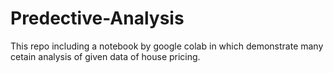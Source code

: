 # Predective-Analysis
This repo including a notebook by google colab in which demonstrate many cetain analysis of given data of house pricing.
